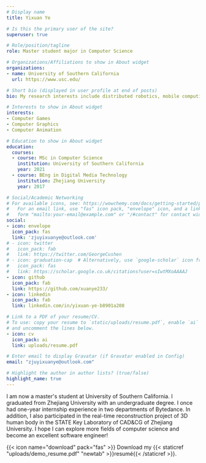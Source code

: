 ```yaml
---
# Display name
title: Yixuan Ye

# Is this the primary user of the site?
superuser: true

# Role/position/tagline
role: Master student major in Computer Science

# Organizations/Affiliations to show in About widget
organizations:
- name: University of Southern California
  url: https://www.usc.edu/

# Short bio (displayed in user profile at end of posts)
bio: My research interests include distributed robotics, mobile computing and programmable matter.

# Interests to show in About widget
interests:
- Computer Games
- Computer Graphics
- Computer Animation

# Education to show in About widget
education:
  courses:
  - course: MSc in Computer Science
    institution: University of Southern California
    year: 2021
  - course: BEng in Digital Media Technology
    institution: Zhejiang University
    year: 2017

# Social/Academic Networking
# For available icons, see: https://wowchemy.com/docs/getting-started/page-builder/#icons
#   For an email link, use "fas" icon pack, "envelope" icon, and a link in the
#   form "mailto:your-email@example.com" or "/#contact" for contact widget.
social:
- icon: envelope
  icon_pack: fas
  link: 'zjuyixuanye@outlook.com'
# - icon: twitter
#   icon_pack: fab
#   link: https://twitter.com/GeorgeCushen
# - icon: graduation-cap  # Alternatively, use `google-scholar` icon from `ai` icon pack
#   icon_pack: fas
#   link: https://scholar.google.co.uk/citations?user=sIwtMXoAAAAJ
- icon: github
  icon_pack: fab
  link: https://github.com/xuanye233/
- icon: linkedin
  icon_pack: fab
  link: linkedin.com/in/yixuan-ye-b8901a208

# Link to a PDF of your resume/CV.
# To use: copy your resume to `static/uploads/resume.pdf`, enable `ai` icons in `params.toml`, 
# and uncomment the lines below.
- icon: cv
  icon_pack: ai
  link: uploads/resume.pdf

# Enter email to display Gravatar (if Gravatar enabled in Config)
email: "zjuyixuanye@outlook.com"

# Highlight the author in author lists? (true/false)
highlight_name: true
---
```


I am now a master's student at University of Southern California. I graduated from Zhejiang University with an undergraduate degree. I once had one-year internship experience in two departments of Bytedance. In addition, I also participated in the real-time reconstruction project of 3D human body in the STATE Key Laboratory of CAD&CG of Zhejiang University. I hope I can explore more fields of computer science and become an excellent software engineer!

{{< icon name="download" pack="fas" >}} Download my {{< staticref "uploads/demo_resume.pdf" "newtab" >}}resumé{{< /staticref >}}.

